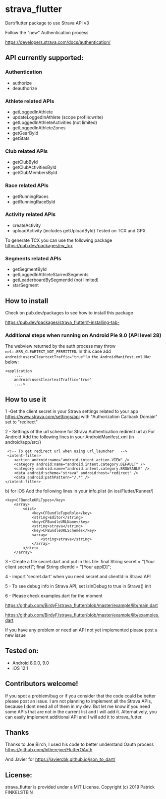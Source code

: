 # strava_flutter

Dart/flutter package to use Strava API v3

Follow the "new" Authentication process

https://developers.strava.com/docs/authentication/



## API currently supported:

### Authentication
- authorize
- deauthorize

### Athlete related APIs
- getLoggedInAthlete
- updateLoggedInAthlete (scope profile:write)
- getLoggedInAthleteActivities (not limited)
- getLoggedInAthleteZones
- getGearById
- getStats 
### Club related APIs
- getClubById
- getClubActivitiesById 
- getClubMembersById 
### Race related APIs
- getRunningRaces
- getRunningRaceById
### Activity related APIs
- createActivity
- uploadActivity (includes getUploadById) 
Tested on TCX and GPX

To generate TCX you can use the following package
https://pub.dev/packages/rw_tcx

### Segments related APIs
- getSegmentById
- getLoggedInAthleteStarredSegments
- getLeaderboardBySegmentId (not limited)
- starSegment


## How to install
Check on pub.dev/packages to see how to install this package

https://pub.dev/packages/strava_flutter#-installing-tab-

### Additional steps when running on Android Pie 9.0 (API level 28)

The webview returned by the auth process may throw `net::ERR_CLEARTEXT_NOT_PERMITTED`. In this case add `android:usersCleartextTraffic="true"` to `the AndroidManifest.xml` like below:

```
<application
    ....
    android:usesCleartextTraffic="true"
    ....>
 ```


## How to use it

1 -Get the client secret in your Strava settings related to your app https://www.strava.com/settings/api with "Authorization Callback Domain" set to "redirect"


2 - Settings of the url scheme for Strava Authentication redirect url
a) For Android 
Add the following lines in your AndroidManifest.xml (in android/app/src/)
```
 <!-- To get redirect url when using url_launcher   -->
 <intent-filter>
    <action android:name="android.intent.action.VIEW" />  
    <category android:name="android.intent.category.DEFAULT" /> 
    <category android:name="android.intent.category.BROWSABLE" /> 
    <data android:scheme="strava" android:host="redirect" />    
    <data android:pathPattern="/.*" />   
</intent-filter>
```


b) for iOS 
Add the following lines in your info.plist (in ios/Flutter/Runner/)
```
<key>CFBundleURLTypes</key>
	<array>
		<dict>
			<key>CFBundleTypeRole</key>
			<string>Editor</string>
			<key>CFBundleURLName</key>
			<string>strava</string>
			<key>CFBundleURLSchemes</key>
			<array>
				<string>strava</string>
			</array>
		</dict>
	</array>
```



3  - Create a file secret.dart and put in this file:
final String secret = "[Your client secret]";
final String clientId = "[Your appID]";

4 - import 'secret.dart' when you need secret and clientId in Strava API


5 - To see debug info in Strava API, set isInDebug to true in Strava() init

6 - Please check examples.dart for the moment

https://github.com/BirdyF/strava_flutter/blob/master/example/lib/main.dart

https://github.com/BirdyF/strava_flutter/blob/master/example/lib/examples.dart


If you have any problem or need an API not yet implemented please post a new issue


## Tested on:
- Android 8.0.0, 9.0
- iOS 12.1


## Contributors welcome!
If you spot a problem/bug or if you consider that the code could be better please post an issue.
I am not planning to implement all the Strava APIs, because I dont need all of them in my dev.
But let me know if you need some APIs that are not in the current list and I will add it.
Alternatively, you can easily implement additional API and I will add it to strava_futter.


## Thanks 

Thanks to Joe Birch, I used his code to better understand Oauth process
https://github.com/hitherejoe/FlutterOAuth

And Javier for https://javiercbk.github.io/json_to_dart/


## License:
strava_flutter is provided under a MIT License. Copyright (c) 2019 Patrick FINKELSTEIN
